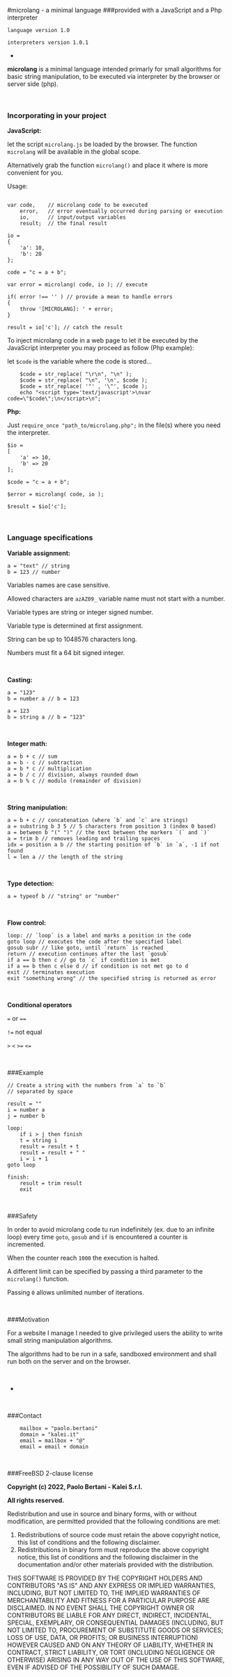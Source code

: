 #microlang - a minimal language
###provided with a JavaScript and a Php interpreter



`language version 1.0`

`interpreters version 1.0.1`

-

**microlang** is a minimal language intended primarly for small algorithms for basic string manipulation, to be executed via interpreter by the browser or server side (php).

&nbsp;

### Incorporating in your project

**JavaScript:**

let the script `microlang.js` be loaded by the browser. The function `microlang` will be available in the global scope.

Alternatively grab the function `microlang()` and place it where is more convenient for you.

Usage:

```

var code,    // microlang code to be executed
    error,   // error eventually occurred during parsing or execution
    io,      // input/output variables
    result;  // the final result
    
io =
{
    'a': 10,
    'b': 20
};

code = "c = a + b";

var error = microlang( code, io ); // execute

if( error !== '' ) // provide a mean to handle errors
{
    throw '[MICROLANG]: ' + error;
}

result = io['c']; // catch the result
```

To inject microlang code in a web page to let it be executed by the JavaScript interpreter you may proceed as follow (Php example):

let `$code` is the variable where the code is stored...

```
    $code = str_replace( "\r\n", "\n" );
    $code = str_replace( "\n", '\n', $code );
    $code = str_replace( '"' , '\"', $code );
    echo "<script type='text/javascript'>\nvar code=\"$code\";\n</script>\n";
```

**Php:**

Just `require_once "path_to/microlang.php";` in the file(s) where you need the interpreter.

```
$io =
[
    'a' => 10,
    'b' => 20
];

$code = "c = a + b";

$error = microlang( code, io );

$result = $io['c'];
```







&nbsp;

### Language specifications

**Variable assignment:**

```
a = "text" // string
b = 123 // number
```

Variables names are case sensitive.

Allowed characters are `azAZ09_` variable name must not start with a number.

Variable types are string or integer signed number.

Variable type is determined at first assignment.

String can be up to 1048576 characters long.

Numbers must fit a 64 bit signed integer.

&nbsp;

**Casting:**

```
a = "123"
b = number a // b = 123
```

```
a = 123
b = string a // b = "123"
```

&nbsp;

**Integer math:**

```
a = b + c // sum
a = b - c // subtraction
a = b * c // multiplication
a = b / c // division, always rounded down
a = b % c // modulo (remainder of division)
```

&nbsp;

**String manipulation:**

```
a = b + c // concatenation (where `b` and `c` are strings)
a = substring b 3 5 // 5 characters from position 3 (index 0 based)
a = between b "(" ")" // the text between the markers `(` and `)`
a = trim b // removes leading and trailing spaces
idx = position a b // the starting position of `b` in `a`, -1 if not found
l = len a // the length of the string
```

&nbsp;

**Type detection:**

```
a = typeof b // "string" or "number"
```

&nbsp;

**Flow control:**

```
loop: // `loop` is a label and marks a position in the code
goto loop // executes the code after the specified label
gosub subr // like goto, until `return` is reached
return // execution continues after the last `gosub`
if a == b then c // go to `c` if condition is met
if a == b then c else d // if condition is not met go to d
exit // terminates execution
exit "something wrong" // the specified string is returned as error
```

&nbsp;

**Conditional operators**

`=` or `==`

`!=` not equal

`>` `<` `>=` `<=`

&nbsp;

###Example

```
// Create a string with the numbers from `a` to `b`
// separated by space

result = ""
i = number a
j = number b

loop:
    if i > j then finish
    t = string i
    result = result + t
    result = result + " "
    i = i + 1
goto loop

finish:
    result = trim result
    exit
```

&nbsp;


###Safety

In order to avoid microlang code tu run indefinitely (ex. due to an infinite loop) every time `goto`, `gosub` and `if` is encountered a counter is incremented.

When the counter reach `1000` the execution is halted.

A different limit can be specified by passing a third parameter to the `microlang()` function.

Passing `0` allows unlimited number of iterations.

&nbsp;

###Motivation

For a website I manage I needed to give privileged users the ability to write small string manipulation algorithms.

The algorithms had to be run in a safe, sandboxed environment and shall run both on the server and on the browser.

&nbsp;
         

-

&nbsp;

  
    
###Contact

```
    mailbox = "paolo.bertani"
    domain = "kalei.it"
    email = mailbox + "@"
    email = email + domain
```


&nbsp;

###FreeBSD 2-clause license


**Copyright (c) 2022, Paolo Bertani - Kalei S.r.l.**

**All rights reserved.**

Redistribution and use in source and binary forms, with or without
modification, are permitted provided that the following conditions are met:

1. Redistributions of source code must retain the above copyright notice, this
   list of conditions and the following disclaimer.
2. Redistributions in binary form must reproduce the above copyright notice,
   this list of conditions and the following disclaimer in the documentation
   and/or other materials provided with the distribution.

THIS SOFTWARE IS PROVIDED BY THE COPYRIGHT HOLDERS AND CONTRIBUTORS "AS IS" AND
ANY EXPRESS OR IMPLIED WARRANTIES, INCLUDING, BUT NOT LIMITED TO, THE IMPLIED
WARRANTIES OF MERCHANTABILITY AND FITNESS FOR A PARTICULAR PURPOSE ARE
DISCLAIMED. IN NO EVENT SHALL THE COPYRIGHT OWNER OR CONTRIBUTORS BE LIABLE FOR
ANY DIRECT, INDIRECT, INCIDENTAL, SPECIAL, EXEMPLARY, OR CONSEQUENTIAL DAMAGES
(INCLUDING, BUT NOT LIMITED TO, PROCUREMENT OF SUBSTITUTE GOODS OR SERVICES;
LOSS OF USE, DATA, OR PROFITS; OR BUSINESS INTERRUPTION) HOWEVER CAUSED AND
ON ANY THEORY OF LIABILITY, WHETHER IN CONTRACT, STRICT LIABILITY, OR TORT
(INCLUDING NEGLIGENCE OR OTHERWISE) ARISING IN ANY WAY OUT OF THE USE OF THIS
SOFTWARE, EVEN IF ADVISED OF THE POSSIBILITY OF SUCH DAMAGE.














